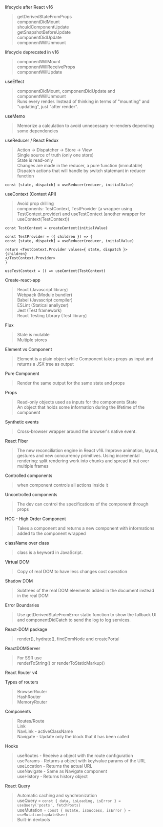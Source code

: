lifecycle after React v16
> getDerivedStateFromProps  
> componentDidMount  
> shouldComponentUpdate  
> getSnapshotBeforeUpdate  
> componentDidUpdate  
> componentWillUnmount  

lifecycle deprecated in v16
> componentWillMount  
> componentWillReceiveProps  
> componentWillUpdate  

useEffect
> componentDidMount, componentDidUpdate and componentWillUnmount  
> Runs every render. Instead of thinking in terms of "mounting" and "updating", just "after render".  

useMemo
> Memorize a calculation to avoid unnecessary re-renders depending some dependencies

useReducer / React Redux
> Action -> Dispatcher -> Store -> View  
> Single source of truth (only one store)  
> State is read-only  
> Changes are made in the reducer, a pure function (immutable)  
> Dispatch actions that will handle by switch statemant in reducer function  

``` 
const [state, dispatch] = useReducer(reducer, initialValue)
```

useContext (Context API)
> Avoid prop drilling  
> components: TestContext, TestProvider (a wrapper using TestContext.provider) and useTestContext (another wrapper for useContext(TestContext))

```
const TestContext = createContext(initialValue)

const TestProvider = ({ children }) => {
const [state, dispatch] = useReducer(reducer, initialValue)

return <TestContext.Provider values={ state, dispatch }>
{children}
</TestContext.Provider>
}

useTestContext = () => useContext(TestContext)
```

Create-react-app
> React (Javascript library)  
> Webpack (Module bundler)  
> Babel (Javascript compiler)  
> ESLint (Statical anallyzer)  
> Jest (Test framework)  
> React Testing Library (Test library)  

Flux
> State is mutable  
> Multiple stores

Element vs Component
> Element is a plain object while Component takes props as input and returns a JSX tree as output

Pure Component
> Render the same output for the same state and props

Props
> Read-only objects used as inputs for the components
State  
> An object that holds some information during the lifetime of the component

Synthetic events
> Cross-browser wrapper around the browser's native event.

React Fiber
> The new reconciliation engine in React v16. Improve animation, layout, gestures and new concurrency primitives. Using incremental rendering: split rendering work into chunks and spread it out over multiple frames

Controlled components
> when component controls all actions inside it  

Uncontrolled components
> The dev can control the specifications of the component through props

HOC - High Order Component
> Takes a component and returns a new component with informations added to the component wrapped

className over class
> class is a keyword in JavaScript.

Virtual DOM
> Copy of real DOM to have less changes cost operation

Shadow DOM
> Subtrees of the real DOM eleements added in the document instead in the real DOM

Error Boundaries
> Use getDerivedStateFromError static function to show the fallback UI and componentDidCatch to send the log to log services.

React-DOM package
> render(), hydrate(), findDomNode and createPortal

ReactDOMServer
> For SSR use  
> renderToString() or renderToStaticMarkup()

React Router v4

Types of routers
> BrowserRouter  
> HashRouter  
> MemoryRouter  

Components
> Routes/Route  
> Link  
> NavLink - activeClassName  
> Navigate - Update only the block that it has been called  

Hooks
> useRoutes - Receive a object with the route configuration  
> useParams - Returns a object with key/value params of the URL  
> useLocation - Returns the actual URL  
> useNavigate - Same as Navigate component  
> useHistory - Returns history object  

React Query
> Automatic caching and synchronization  
> useQuery = `const { data, isLoading, isError } = useQuery('posts', fetchPosts)`  
> useMutation = `const { mutate, isSuccess, isError } = useMutation(updateUser)`  
> Built-in devtools  